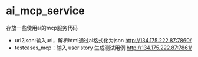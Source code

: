 # ai_mcp_service
存放一些使用ai的mcp服务代码

 - url2json:输入url，解析html通过ai格式化为json http://134.175.222.87:7860/
 - testcases_mcp：输入 user story  生成测试用例 http://134.175.222.87:7861/
